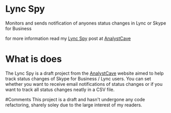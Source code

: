 # Lync Spy
Monitors and sends notification of anyones status changes in Lync or Skype for Business

for more information read my [Lync Spy](http://analystcave.com/lync-lync-spy-monitor-get-notified-anyones-status-changes/) post at [AnalystCave](http://analystcave.com/)

# What is does
The Lync Spy is a draft project from the [AnalystCave](http://analystcave.com/) website aimed to help track status changes of Skype for Business / Lync users. You can set whether you want to receive email notifications of status changes or if you want to track all status changes neatly in a CSV file.

#Comments
This project is a draft and hasn't undergone any code refactoring, sharely soley due to the large interest of my readers.
